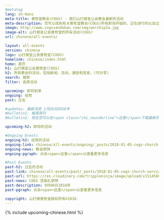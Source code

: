 ```yaml
---
#metatag
lang: zh-Hans
meta-title: 善牧堂教会(COGS) - 我们山打根圣公会教会最新的活动
meta-description: 您可以找到有关善牧堂教会(COGS)所有即将开始的，正在进行的以及过去的活动。
image: http://www.cogssandakan.com/img/worship2a.jpg
image-alt: 山打根圣公会善牧堂的所有活动(COGS)
url: chinese/all-events/

layout: all-events
version: chinese
logo: 山打根圣公会善牧堂(COGS)
homelink: chinese/index.html
home: 首页
h1: 山打根圣公会善牧堂(COGS)
h2: 所有教会的活动，包括新闻，活动，通告和信息。(可分享)
search: 搜索
filter: 选择活动

upcoming: 即将到来
ongoing: 经常
past: 过去

#updates: 最新消息 1月20日2018年
#bulletin1: 每周周刊
#bulletin2: 现在您可以在<span class="chi_nounderline">这里</span>下载最新的周刊!

upcoming-h2: 即将的活动

#Ongoing Events
ongoing-h2: 经常的活动
ongoing-link: chinese/all-events/ongoing/_posts/2018-01-05-cogs-church-services.md
ongoing-news: 教会崇拜
ongoing-pgraph: 点击<span>这里</span>以查看更多信息

#Past Events
past-h2: 过去的活动
past-link: chinese/all-events/past/_posts/2018-01-05-cogs-church-services.md
past-url: https://res.cloudinary.com/trippleninja/image/upload/v1514560579/Inspired%20Christmas%20Night/Inpsired17.jpg
past-news: COGS 坚振礼崇拜
past-description: 9月08日2018年
past-pgraph: 点击<span>这里</span>以查看更多信息

copyright: 山打根善牧堂版权所有©2018.
---
```

{% include upcoming-chinese.html %}
